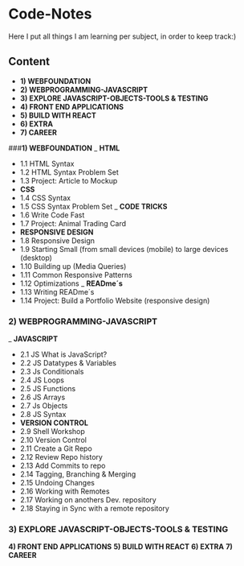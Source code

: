 # Code-Notes
Here I put all things I am learning per subject, in order to keep track:)

## Content
- __1) WEBFOUNDATION__
- __2) WEBPROGRAMMING-JAVASCRIPT__
- __3) EXPLORE JAVASCRIPT-OBJECTS-TOOLS & TESTING__
- __4) FRONT END APPLICATIONS__
- __5) BUILD WITH REACT__
- __6) EXTRA__
- __7) CAREER__

###__1) WEBFOUNDATION__
_ __HTML__
- 1.1 HTML Syntax
- 1.2 HTML Syntax Problem Set
- 1.3 Project: Article to Mockup
- __CSS__
- 1.4 CSS Syntax
- 1.5 CSS Syntax Problem Set
_ __CODE TRICKS__
- 1.6 Write Code Fast
- 1.7 Project: Animal Trading Card
- __RESPONSIVE DESIGN__
- 1.8 Responsive Design
- 1.9 Starting Small (from small devices (mobile) to large devices (desktop)
- 1.10 Building up (Media Queries)
- 1.11 Common Responsive Patterns
- 1.12 Optimizations
_ __READme´s__
- 1.13 Writing READme´s
- 1.14 Project: Build a Portfolio Website (responsive design)

### __2) WEBPROGRAMMING-JAVASCRIPT__
_ __JAVASCRIPT__
- 2.1 JS What is JavaScript?
- 2.2 JS Datatypes & Variables
- 2.3 Js Conditionals
- 2.4 JS Loops
- 2.5 JS Functions
- 2.6 JS Arrays
- 2.7 Js Objects
- 2.8 JS Syntax
- __VERSION CONTROL__
- 2.9 Shell Workshop
- 2.10 Version Control
- 2.11 Create a Git Repo
- 2.12 Review Repo history
- 2.13 Add Commits to repo
- 2.14 Tagging, Branching & Merging 
- 2.15 Undoing Changes
- 2.16 Working with Remotes
- 2.17 Working on anothers Dev. repository
- 2.18 Staying in Sync with a remote repository

### __3) EXPLORE JAVASCRIPT-OBJECTS-TOOLS & TESTING__

__4) FRONT END APPLICATIONS__
__5) BUILD WITH REACT__
__6) EXTRA__
__7) CAREER__

